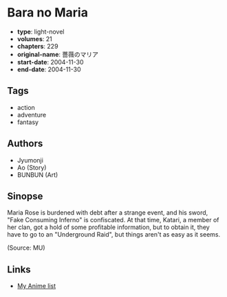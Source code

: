 # Bara no Maria

-   **type**: light-novel
-   **volumes**: 21
-   **chapters**: 229
-   **original-name**: 薔薇のマリア
-   **start-date**: 2004-11-30
-   **end-date**: 2004-11-30

## Tags

-   action
-   adventure
-   fantasy

## Authors

-   Jyumonji
-   Ao (Story)
-   BUNBUN (Art)

## Sinopse

Maria Rose is burdened with debt after a strange event, and his sword, "Fake Consuming Inferno" is confiscated. At that time, Katari, a member of her clan, got a hold of some profitable information, but to obtain it, they have to go to an "Underground Raid", but things aren't as easy as it seems.

(Source: MU)

## Links

-   [My Anime list](https://myanimelist.net/manga/46876/Bara_no_Maria)
